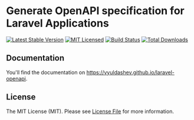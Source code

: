 # Generate OpenAPI specification for Laravel Applications

[![Latest Stable Version](http://poser.pugx.org/tartanlegrand/laravel-openapi/v)](https://packagist.org/packages/tartanlegrand/laravel-openapi)
[![MIT Licensed](https://img.shields.io/badge/license-MIT-brightgreen.svg?style=flat-square)](LICENSE.md)
[![Build Status](https://github.com/tartanlegrand/laravel-openapi/workflows/Tests/badge.svg)](https://github.com/vyuldashev/laravel-openapi/actions)
[![Total Downloads](https://img.shields.io/packagist/dt/tartanlegrand/laravel-openapi.svg?style=flat-square)](https://packagist.org/packages/tartanlegrand/laravel-openapi)

## Documentation

You'll find the documentation on https://vyuldashev.github.io/laravel-openapi.

## License

The MIT License (MIT). Please see [License File](LICENSE.md) for more information.
